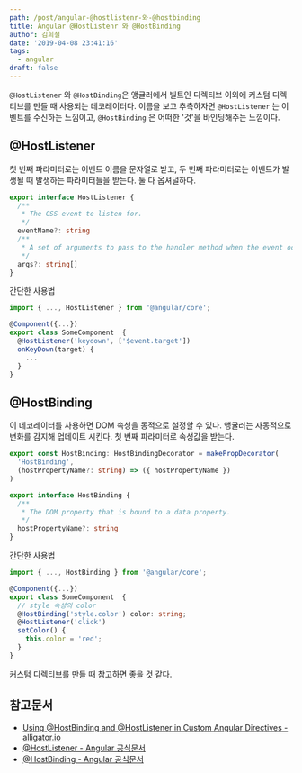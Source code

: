 ```yaml
---
path: /post/angular-@hostlistenr-와-@hostbinding
title: Angular @HostListenr 와 @HostBinding
author: 김희철
date: '2019-04-08 23:41:16'
tags:
  - angular
draft: false
---
```


`@HostListener` 와 `@HostBinding`은 앵귤러에서 빌트인 디렉티브 이외에 커스텀 디렉티브를 만들 때 사용되는 데코레이터다. 이름을 보고 추측하자면 `@HostListener` 는 이벤트를 수신하는 느낌이고, `@HostBinding` 은 어떠한 '것'을 바인딩해주는 느낌이다.

## @HostListener

첫 번째 파라미터로는 이벤트 이름을 문자열로 받고, 두 번째 파라미터로는 이벤트가 발생될 때 발생하는 파라미터들을 받는다. 둘 다 옵셔널하다.

```ts
export interface HostListener {
  /**
   * The CSS event to listen for.
   */
  eventName?: string
  /**
   * A set of arguments to pass to the handler method when the event occurs.
   */
  args?: string[]
}
```

간단한 사용법

```ts
import { ..., HostListener } from '@angular/core';

@Component({...})
export class SomeComponent  {
  @HostListener('keydown', ['$event.target'])
  onKeyDown(target) {
    ...
  }
}

```

## @HostBinding

이 데코레이터를 사용하면 DOM 속성을 동적으로 설정할 수 있다. 앵귤러는 자동적으로 변화를 감지해 업데이트 시킨다. 첫 번째 파라미터로 속성값을 받는다.

```ts
export const HostBinding: HostBindingDecorator = makePropDecorator(
  'HostBinding',
  (hostPropertyName?: string) => ({ hostPropertyName })
)
```

```ts
export interface HostBinding {
  /**
   * The DOM property that is bound to a data property.
   */
  hostPropertyName?: string
}
```

간단한 사용법

```ts
import { ..., HostBinding } from '@angular/core';

@Component({...})
export class SomeComponent  {
  // style 속성의 color
  @HostBinding('style.color') color: string;
  @HostListener('click')
  setColor() {
    this.color = 'red';
  }
}
```

커스텀 디렉티브를 만들 때 참고하면 좋을 것 같다.

## 참고문서

- [Using @HostBinding and @HostListener in Custom Angular Directives - alligator.io](https://alligator.io/angular/hostbinding-hostlistener/)
- [@HostListener - Angular 공식문서](https://angular.io/api/core/HostListener)
- [@HostBinding - Angular 공식문서](https://angular.io/api/core/HostBinding)
